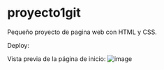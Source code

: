 # proyecto1git
Pequeño proyecto de pagina web con HTML y CSS.

Deploy: 

Vista previa de la página de inicio:
![image](https://github.com/JoanMaGam/proyecto1git/assets/122151033/93d48ba8-cd72-4b6a-b4db-7f4a5879175f)
